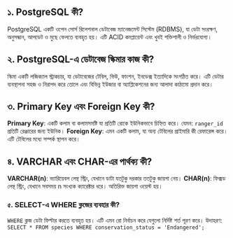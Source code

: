 ## ১. PostgreSQL কী?
PostgreSQL একটি ওপেন সোর্স রিলেশনাল ডেটাবেজ ম্যানেজমেন্ট সিস্টেম (RDBMS), যা ডেটা সংরক্ষণ, অনুসন্ধান, আপডেট ও মুছে ফেলতে ব্যবহৃত হয়। এটি ACID কমপ্লায়েন্ট এবং খুবই শক্তিশালী ও নির্ভরযোগ্য।

## ২. PostgreSQL-এ ডেটাবেজ স্কিমার কাজ কী?
স্কিমা একটি লজিক্যাল স্ট্রাকচার, যা ডেটাবেজের টেবিল, ভিউ, ফাংশন, ইনডেক্স ইত্যাদিকে সংগঠিত করে। এটি ডেটার ব্যবস্থাপনা সহজ ও নিরাপদ করে তোলে এবং বিভিন্ন ইউজার বা অ্যাপ্লিকেশনের জন্য আলাদা কাঠামো প্রদান করে।

## ৩. Primary Key এবং Foreign Key কী?
**Primary Key**: একটি কলাম বা কলামসমষ্টি যা প্রতিটি রোকে ইউনিকভাবে চিহ্নিত করে। যেমন: `ranger_id` প্রতিটি রেঞ্জারের জন্য ইউনিক।
 **Foreign Key**: এমন একটি কলাম, যা অন্য টেবিলের প্রাইমারি কী রেফারেন্স করে। এটি টেবিলের মধ্যে সম্পর্ক স্থাপন করে।

## ৪. VARCHAR এবং CHAR-এর পার্থক্য কী?
 **VARCHAR(n)**: ভ্যারিয়েবল লেন্থ স্ট্রিং, যেখানে ডাটা যতটুকু দরকার ততটুকু জায়গা নেয়।
 **CHAR(n)**: ফিক্সড লেন্থ স্ট্রিং, যেখানে সবসময় n সংখ্যক ক্যারেক্টার ধরে। অতিরিক্ত জায়গা ওয়েস্ট হয়।

### ৫. SELECT-এ WHERE ক্লজের ব্যবহার কী?
`WHERE` ক্লজ ডেটা ফিল্টার করতে ব্যবহৃত হয়। এটি এমন রো নির্বাচন করে যেগুলো নির্দিষ্ট শর্ত পূরণ করে। উদাহরণ: `SELECT * FROM species WHERE conservation_status = 'Endangered';`